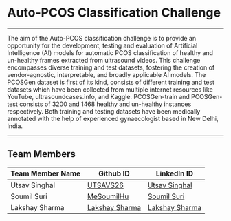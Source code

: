 # Auto-PCOS Classification Challenge

<hr>

The aim of the Auto-PCOS classification challenge is to provide an opportunity for the development, testing and evaluation of Artificial Intelligence (AI) models for automatic PCOS classification of healthy and un-healthy frames extracted from ultrasound videos. This challenge encompasses diverse training and test datasets, fostering the creation of vendor-agnostic, interpretable, and broadly applicable AI models. The PCOSGen dataset is first of its kind, consists of different training and test datasets which have been collected from multiple internet resources like YouTube, ultrasoundcases.info, and Kaggle. PCOSGen-train and PCOSGen-test consists of 3200 and 1468 healthy and un-healthy instances respectively. Both training and testing datasets have been medically annotated with the help of experienced gynaecologist based in New Delhi, India.

<hr>

<h2>Team Members</h2>
<table>
  <thead>
    <tr>
      <th>Team Member Name</th>
      <th>Github ID</th>
      <th>LinkedIn ID</th>
    </tr>
  </thead>
  <tbody>
    <tr>
      <td>Utsav Singhal</td>
      <td><a href = "https://github.com/UTSAVS26/">UTSAVS26</a></td>
      <td><a href = "https://www.linkedin.com/in/utsav-singhal-6536a1256/">Utsav Singhal</a></td>
    </tr>
    <tr>
      <td>Soumil Suri</td>
      <td><a href = "https://github.com/MeSoumilHu">MeSoumilHu</a></td>
      <td><a href = "">Soumil Suri</a></td>
    </tr>
    <tr>
      <td>Lakshay Sharma</td>
      <td><a href = "">Lakshay Sharma</a></td>
      <td><a href = "">Lakshay Sharma</a></td>
    </tr>
  </tbody>
</table>
